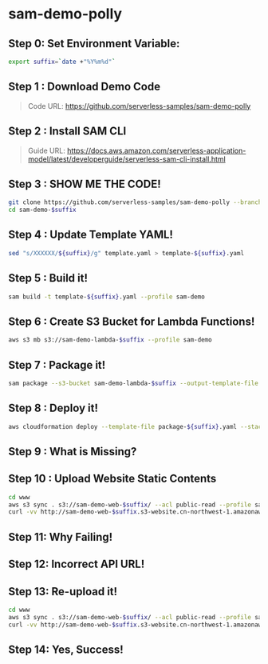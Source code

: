 # sam-demo-polly

## Step 0: Set Environment Variable:

```sh
export suffix=`date +"%Y%m%d"`
```

## Step 1 : Download Demo Code

> Code URL: https://github.com/serverless-samples/sam-demo-polly

## Step 2 : Install SAM CLI

> Guide URL: https://docs.aws.amazon.com/serverless-application-model/latest/developerguide/serverless-sam-cli-install.html

## Step 3 : SHOW ME THE CODE!

```sh
git clone https://github.com/serverless-samples/sam-demo-polly --branch python3.7 sam-demo-$suffix
cd sam-demo-$suffix
```

## Step 4 : Update Template YAML!

```sh
sed "s/XXXXXX/${suffix}/g" template.yaml > template-${suffix}.yaml
```

## Step 5 : Build it!

```sh
sam build -t template-${suffix}.yaml --profile sam-demo 
```

## Step 6 : Create S3 Bucket for Lambda Functions!

```sh
aws s3 mb s3://sam-demo-lambda-$suffix --profile sam-demo
```

## Step 7 : Package it!

```sh
sam package --s3-bucket sam-demo-lambda-$suffix --output-template-file package-${suffix}.yaml --profile sam-demo
```

## Step 8 : Deploy it!
```sh
aws cloudformation deploy --template-file package-${suffix}.yaml --stack-name sam-demo-$suffix --capabilities CAPABILITY_NAMED_IAM --profile sam-demo 
```

## Step 9 : What is Missing?


## Step 10 : Upload Website Static Contents 
```sh
cd www
aws s3 sync . s3://sam-demo-web-$suffix/ --acl public-read --profile sam-demo
curl -vv http://sam-demo-web-$suffix.s3-website.cn-northwest-1.amazonaws.com.cn/
```

## Step 11: Why Failing!

## Step 12: Incorrect API URL!

## Step 13: Re-upload it! 
```sh
cd www
aws s3 sync . s3://sam-demo-web-$suffix/ --acl public-read --profile sam-demo
curl -vv http://sam-demo-web-$suffix.s3-website.cn-northwest-1.amazonaws.com.cn/
```

## Step 14: Yes, Success!
